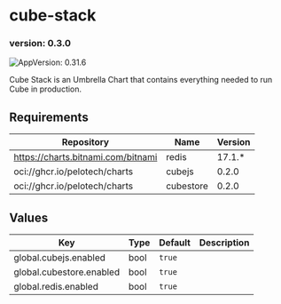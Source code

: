 # cube-stack

### version: 0.3.0<!-- x-release-please-version -->

![AppVersion: 0.31.6](https://img.shields.io/badge/AppVersion-0.31.6-informational?style=flat-square)

Cube Stack is an Umbrella Chart that contains everything needed to run Cube in production.

## Requirements

| Repository | Name | Version |
|------------|------|---------|
| https://charts.bitnami.com/bitnami | redis | 17.1.* |
| oci://ghcr.io/pelotech/charts | cubejs | 0.2.0 |
| oci://ghcr.io/pelotech/charts | cubestore | 0.2.0 |

## Values

| Key | Type | Default | Description |
|-----|------|---------|-------------|
| global.cubejs.enabled | bool | `true` |  |
| global.cubestore.enabled | bool | `true` |  |
| global.redis.enabled | bool | `true` |  |

